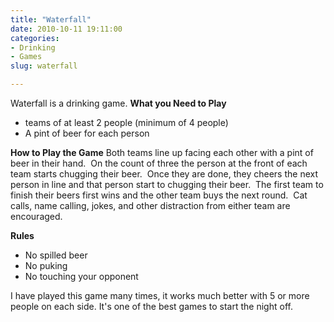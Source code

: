 ```yaml
---
title: "Waterfall"
date: 2010-10-11 19:11:00
categories:
- Drinking
- Games
slug: waterfall

---
```


Waterfall is a drinking game.
<strong>
What you Need to Play</strong>
<ul>
	<li>teams of at least 2 people (minimum of 4 people)</li>
	<li>A pint of beer for each person</li>
</ul>
<strong>How to Play the Game</strong>
Both teams line up facing each other with a pint of beer in their hand.  On the count of three the person at the front of each team starts chugging their beer.  Once they are done, they cheers the next person in line and that person start to chugging their beer.  The first team to finish their beers first wins and the other team buys the next round.  Cat calls, name calling, jokes, and other distraction from either team are encouraged.

<strong>Rules</strong>
<ul>
	<li>No spilled beer</li>
	<li>No puking</li>
	<li>No touching your opponent</li>
</ul>
I have played this game many times, it works much better with 5 or more people on each side.
It's one of the best games to start the night off.
